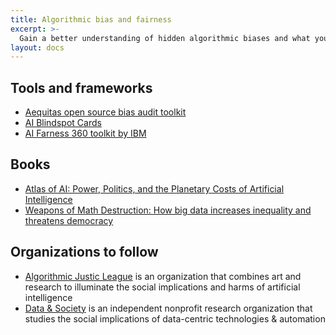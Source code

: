 ```yaml
---
title: Algorithmic bias and fairness
excerpt: >-
  Gain a better understanding of hidden algorithmic biases and what you can do to increase the fairness of your AI-powered products.
layout: docs
---
```


## Tools and frameworks

- [Aequitas open source bias audit toolkit](http://www.datasciencepublicpolicy.org/projects/aequitas/)
- [AI Blindspot Cards](https://aiblindspot.media.mit.edu/)
- [AI Farness 360 toolkit by IBM](http://aif360.mybluemix.net/)

## Books

- [Atlas of AI: Power, Politics, and the Planetary Costs of Artificial Intelligence](https://katecrawford.net/)
- [Weapons of Math Destruction: How big data increases inequality and threatens democracy](https://weaponsofmathdestructionbook.com)

## Organizations to follow

- [Algorithmic Justic League](https://www.ajl.org) is  an organization that combines art and research to illuminate the social implications and harms of artificial intelligence
- [Data & Society](https://datasociety.net) is an independent nonprofit research organization that studies the social implications of data-centric technologies & automation